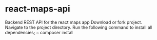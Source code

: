 # react-maps-api
Backend REST API for the react maps app
Download or fork project.
Navigate to  the project directory.
Run the following command to install all dependencies;
~ composer install
